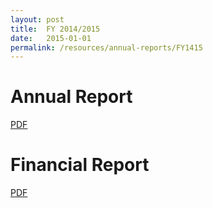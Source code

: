 ```yaml
---
layout: post
title:  FY 2014/2015
date:   2015-01-01
permalink: /resources/annual-reports/FY1415
---
```


# **Annual Report**
[PDF](/resources/annual-reports/files/Sentosa_AR_1415.pdf)


# **Financial Report**
[PDF](/resources/annual-reports/files/Sentosa_AR_1415_Financial_Report.pdf)
